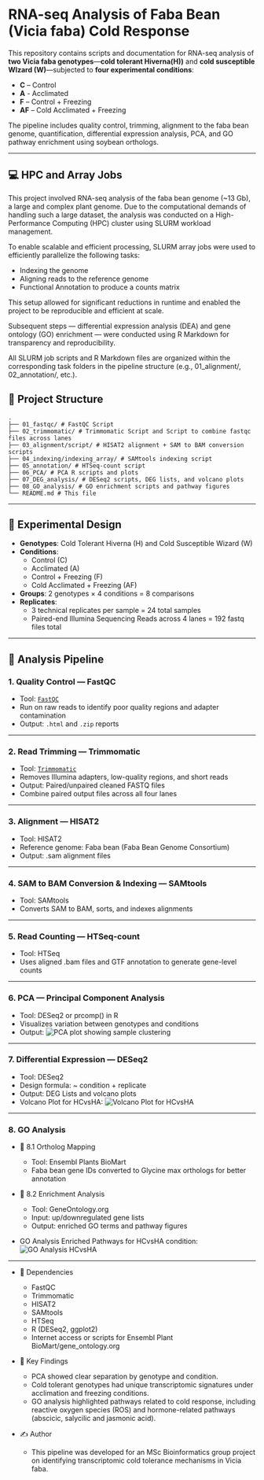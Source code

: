 # RNA-seq Analysis of Faba Bean (Vicia faba) Cold Response

This repository contains scripts and documentation for RNA-seq analysis of **two Vicia faba genotypes**—**cold tolerant Hiverna(H))** and **cold susceptible WIzard (W)**—subjected to **four experimental conditions**:

- **C** – Control
- **A** - Acclimated
- **F** – Control + Freezing
- **AF** – Cold Acclimated + Freezing

The pipeline includes quality control, trimming, alignment to the faba bean genome, quantification, differential expression analysis, PCA, and GO pathway enrichment using soybean orthologs.

---

## 💻 HPC and Array Jobs
This project involved RNA-seq analysis of the faba bean genome (~13 Gb), a large and complex plant genome. Due to the computational demands of handling such a large dataset, the analysis was conducted on a High-Performance Computing (HPC) cluster using SLURM workload management.

To enable scalable and efficient processing, SLURM array jobs were used to efficiently parallelize the following tasks:
- Indexing the genome
- Aligning reads to the reference genome
- Functional Annotation to produce a counts matrix

This setup allowed for significant reductions in runtime and enabled the project to be reproducible and efficient at scale.

Subsequent steps — differential expression analysis (DEA) and gene ontology (GO) enrichment — were conducted using R Markdown for transparency and reproducibility.

All SLURM job scripts and R Markdown files are organized within the corresponding task folders in the pipeline structure (e.g., 01_alignment/, 02_annotation/, etc.).

## 📂 Project Structure

```text
.
├── 01_fastqc/ # FastQC Script
├── 02_trimmomatic/ # Trimmomatic Script and Script to combine fastqc files across lanes
├── 03_alignment/script/ # HISAT2 alignment + SAM to BAM conversion scripts
├── 04_indexing/indexing_array/ # SAMtools indexing script
├── 05_annotation/ # HTSeq-count script
├── 06_PCA/ # PCA R scripts and plots
├── 07_DEG_analysis/ # DESeq2 scripts, DEG lists, and volcano plots
├── 08_GO_analysis/ # GO enrichment scripts and pathway figures
└── README.md # This file
```

---

## 🧪 Experimental Design

- **Genotypes**: Cold Tolerant Hiverna (H) and Cold Susceptible Wizard (W)
- **Conditions**:
  - Control (C)
  - Acclimated (A)
  - Control + Freezing (F)
  - Cold Acclimated + Freezing (AF)
- **Groups**: 2 genotypes × 4 conditions = 8 comparisons
- **Replicates**: 
    - 3 technical replicates per sample = 24 total samples
    - Paired-end Illumina Sequencing Reads across 4 lanes = 192 fastq files total

---

## 🔬 Analysis Pipeline

### 1. Quality Control — FastQC

- Tool: [`FastQC`](https://www.bioinformatics.babraham.ac.uk/projects/fastqc/)
- Run on raw reads to identify poor quality regions and adapter contamination
- Output: `.html` and `.zip` reports

---

### 2. Read Trimming — Trimmomatic

- Tool: [`Trimmomatic`](http://www.usadellab.org/cms/?page=trimmomatic)
- Removes Illumina adapters, low-quality regions, and short reads
- Output: Paired/unpaired cleaned FASTQ files
- Combine paired output files across all four lanes

--- 

### 3. Alignment — HISAT2

- Tool: HISAT2
- Reference genome: Faba bean (Faba Bean Genome Consortium)
- Output: .sam alignment files

--- 

### 4. SAM to BAM Conversion & Indexing — SAMtools

- Tool: SAMtools
- Converts SAM to BAM, sorts, and indexes alignments

--- 

### 5. Read Counting — HTSeq-count

- Tool: HTSeq
- Uses aligned .bam files and GTF annotation to generate gene-level counts

---

### 6. PCA — Principal Component Analysis

- Tool: DESeq2 or prcomp() in R
- Visualizes variation between genotypes and conditions
- Output:
![PCA plot showing sample clustering](06_PCA/pca_plot.png)

--- 

### 7. Differential Expression — DESeq2

- Tool: DESeq2
- Design formula: ~ condition + replicate 
- Output: DEG Lists and volcano plots
- Volcano Plot for HCvsHA:
![Volcano Plot for HCvsHA](07_DEG_analysis/volcano_plot_HCvsHA.png)

---

### 8. GO Analysis

- 🧬 8.1 Ortholog Mapping
    - Tool: Ensembl Plants BioMart
    - Faba bean gene IDs converted to Glycine max orthologs for better annotation

- 🌱 8.2 Enrichment Analysis
    - Tool: GeneOntology.org
    - Input: up/downregulated gene lists
    - Output: enriched GO terms and pathway figures

- GO Analysis Enriched Pathways for HCvsHA condition:
![GO Analysis HCvsHA](08_GO_analysis/HCvsHA/GO_dotplot_HCvsHA.png)

--- 

- 📎 Dependencies
    - FastQC
    - Trimmomatic
    - HISAT2
    - SAMtools
    - HTSeq
    - R (DESeq2, ggplot2)
    - Internet access or scripts for Ensembl Plant BioMart/gene_ontology.org

- 🧠 Key Findings
    - PCA showed clear separation by genotype and condition.
    - Cold tolerant genotypes had unique transcriptomic signatures under acclimation and freezing conditions.
    - GO analysis highlighted pathways related to cold response, including reactive oxygen species (ROS) and hormone-related pathways (abscicic, salycilic and jasmonic acid). 

- ✍️ Author
    - This pipeline was developed for an MSc Bioinformatics group project on identifying transcriptomic cold tolerance mechanisms in Vicia faba.


